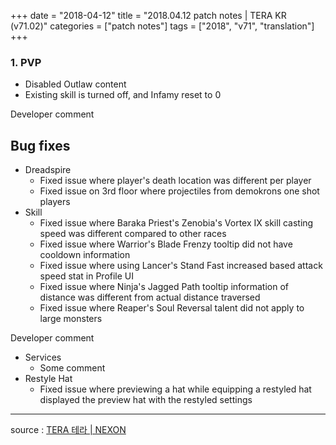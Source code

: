+++
date = "2018-04-12"
title = "2018.04.12 patch notes | TERA KR (v71.02)"
categories = ["patch notes"]
tags = ["2018", "v71", "translation"]
+++

### 1. PVP
- Disabled Outlaw content
- Existing skill is turned off, and Infamy reset to 0

Developer comment

## Bug fixes

- Dreadspire
  - Fixed issue where player's death location was different per player
  - Fixed issue on 3rd floor where projectiles from demokrons one shot players
- Skill
  - Fixed issue where Baraka Priest's Zenobia's Vortex IX skill casting speed was different compared to other races
  - Fixed issue where Warrior's Blade Frenzy tooltip did not have cooldown information
  - Fixed issue where using Lancer's Stand Fast increased based attack speed stat in Profile UI
  - Fixed issue where Ninja's Jagged Path tooltip information of distance was different from actual distance traversed
  - Fixed issue where Reaper's Soul Reversal  talent did not apply to large monsters

Developer comment

- Services
  - Some comment
- Restyle Hat
  - Fixed issue where previewing a hat while equipping a restyled hat displayed the preview hat with the restyled settings

----

source : [TERA 테라 | NEXON](http://tera.nexon.com/news/update/view.aspx?n4articlesn=327)
